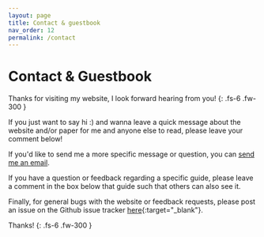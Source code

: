 ```yaml
---
layout: page
title: Contact & guestbook
nav_order: 12
permalink: /contact
---
```


# Contact & Guestbook
Thanks for visiting my website, I look forward hearing from you!
{: .fs-6 .fw-300 }

If you just want to say hi :) and wanna leave a quick message about the website and/or paper for me and anyone else to read, please leave your comment below!

If you'd like to send me a more specific message or question, you can [send me an email](mailto:j.w.jolles@gmail.com).

If you have a question or feedback regarding a specific guide, please leave a comment in the box below that guide such that others can also see it.

Finally, for general bugs with the website or feedback requests, please post an issue on the Github issue tracker [here](https://github.com/jollejolles/pirecorder/issues){:target="_blank"}.

Thanks!
{: .fs-6 .fw-300 }
